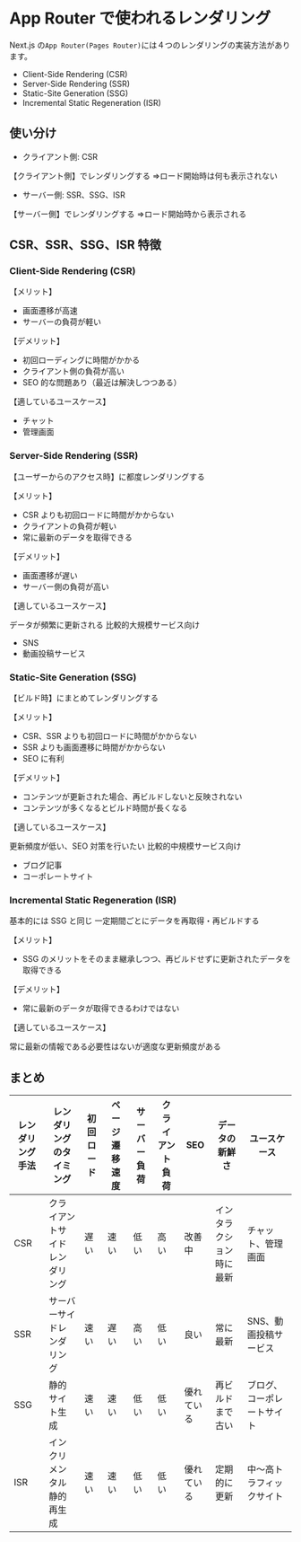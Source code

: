 # App Router で使われるレンダリング

Next.js の`App Router(Pages Router)`には４つのレンダリングの実装方法があります。

- Client-Side Rendering (CSR)
- Server-Side Rendering (SSR)
- Static-Site Generation (SSG)
- Incremental Static Regeneration (ISR)

## 使い分け

- クライアント側: CSR

【クライアント側】でレンダリングする
=>ロード開始時は何も表示されない

- サーバー側: SSR、SSG、ISR

【サーバー側】でレンダリングする
=>ロード開始時から表示される

## CSR、SSR、SSG、ISR 特徴

### Client-Side Rendering (CSR)

【メリット】

- 画面遷移が高速
- サーバーの負荷が軽い

【デメリット】

- 初回ローディングに時間がかかる
- クライアント側の負荷が高い
- SEO 的な問題あり（最近は解決しつつある）

【適しているユースケース】

- チャット
- 管理画面

### Server-Side Rendering (SSR)

【ユーザーからのアクセス時】に都度レンダリングする

【メリット】

- CSR よりも初回ロードに時間がかからない
- クライアントの負荷が軽い
- 常に最新のデータを取得できる

【デメリット】

- 画面遷移が遅い
- サーバー側の負荷が高い

【適しているユースケース】

データが頻繁に更新される
比較的大規模サービス向け

- SNS
- 動画投稿サービス

### Static-Site Generation (SSG)

【ビルド時】にまとめてレンダリングする

【メリット】

- CSR、SSR よりも初回ロードに時間がかからない
- SSR よりも画面遷移に時間がかからない
- SEO に有利

【デメリット】

- コンテンツが更新された場合、再ビルドしないと反映されない
- コンテンツが多くなるとビルド時間が長くなる

【適しているユースケース】

更新頻度が低い、SEO 対策を行いたい
比較的中規模サービス向け

- ブログ記事
- コーポレートサイト

### Incremental Static Regeneration (ISR)

基本的には SSG と同じ
一定期間ごとにデータを再取得・再ビルドする

【メリット】

- SSG のメリットをそのまま継承しつつ、再ビルドせずに更新されたデータを取得できる

【デメリット】

- 常に最新のデータが取得できるわけではない

【適しているユースケース】

常に最新の情報である必要性はないが適度な更新頻度がある

## まとめ

| レンダリング手法 | レンダリングのタイミング       | 初回ロード | ページ遷移速度 | サーバー負荷 | クライアント負荷 | SEO        | データの新鮮さ           | ユースケース               |
| ---------------- | ------------------------------ | ---------- | -------------- | ------------ | ---------------- | ---------- | ------------------------ | -------------------------- |
| CSR              | クライアントサイドレンダリング | 遅い       | 速い           | 低い         | 高い             | 改善中     | インタラクション時に最新 | チャット、管理画面         |
| SSR              | サーバーサイドレンダリング     | 速い       | 遅い           | 高い         | 低い             | 良い       | 常に最新                 | SNS、動画投稿サービス      |
| SSG              | 静的サイト生成                 | 速い       | 速い           | 低い         | 低い             | 優れている | 再ビルドまで古い         | ブログ、コーポレートサイト |
| ISR              | インクリメンタル静的再生成     | 速い       | 速い           | 低い         | 低い             | 優れている | 定期的に更新             | 中〜高トラフィックサイト   |
